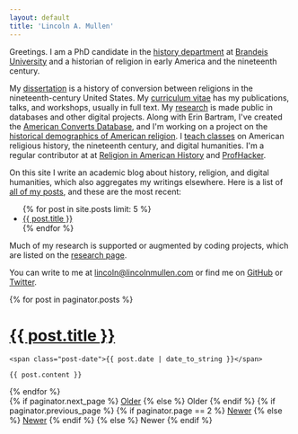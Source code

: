 ```yaml
---
layout: default
title: 'Lincoln A. Mullen'
---
```


Greetings. I am a PhD candidate in the [history department][] at
[Brandeis University][] and a historian of religion in early America and
the nineteenth century.

My [dissertation][] is a history of conversion between religions in the
nineteenth-century United States. My [curriculum vitae][] has my
publications, talks, and workshops, usually in full text. My
[research][] is made public in databases and other digital projects.
Along with Erin Bartram, I've created the [American Converts
Database][], and I'm working on a project on the [historical
demographics of American religion][]. I [teach classes][] on American
religious history, the nineteenth century, and digital humanities. I'm a
regular contributor at at [Religion in American History][] and
[ProfHacker][].

On this site I write an academic blog about history, religion, and
digital humanities, which also aggregates my writings elsewhere. Here is
a list of [all of my posts][], and these are the most recent:

<ul id="posts">
{% for post in site.posts limit: 5 %}
<li>
<a href="{{ post.url }}">{{ post.title }}</a>
</li>
{% endfor %}
</ul>

Much of my research is supported or augmented by coding projects, which 
are listed on the [research page][research].

You can write to me at <lincoln@lincolnmullen.com> or find me on
[GitHub][] or [Twitter][].

  [history department]: http://www.brandeis.edu/departments/history/
  [Brandeis University]: http://www.brandeis.edu
  [dissertation]: /research/#dissertation
  [curriculum vitae]: /cv/
  [research]: /research/
  [American Converts Database]: http://americanconverts.org
  [historical demographics of American religion]: https://github.com/lmullen/demographics-religion
  [teach classes]: /teaching/
  [Religion in American History]: http://usreligion.blogspot.com/
  [ProfHacker]: http://chronicle.com/blogs/profhacker/
  [all of my posts]: /blog/
  [GitHub]: http://github.com/lmullen
  [Twitter]: http://twitter.com/lincolnmullen


<div class="posts">
  {% for post in paginator.posts %}
  <div class="post">
    <h1 class="post-title">
      <a href="{{ post.url }}">
        {{ post.title }}
      </a>
    </h1>

    <span class="post-date">{{ post.date | date_to_string }}</span>

    {{ post.content }}
  </div>
  {% endfor %}
</div>

<div class="pagination">
  {% if paginator.next_page %}
    <a class="pagination-item older" href="/page{{paginator.next_page}}">Older</a>
  {% else %}
    <span class="pagination-item older">Older</span>
  {% endif %}
  {% if paginator.previous_page %}
    {% if paginator.page == 2 %}
      <a class="pagination-item newer" href="/">Newer</a>
    {% else %}
      <a class="pagination-item newer" href="/page{{paginator.previous_page}}">Newer</a>
    {% endif %}
  {% else %}
    <span class="pagination-item newer">Newer</span>
  {% endif %}
</div>
